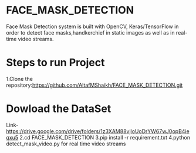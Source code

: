# FACE_MASK_DETECTION
Face Mask Detection system is built with OpenCV, Keras/TensorFlow in order to detect face masks,handkerchief in static images as well as in real-time video streams.

# Steps to run Project
1.Clone the repository:https://github.com/AltafMShaikh/FACE_MASK_DETECTION.git 
# Dowload the DataSet
Link-https://drive.google.com/drive/folders/1z3XAM88vjloUoDrYW67wJ0opB4ieqxu5
2.cd FACE_MASK_DETECTION
3.pip install -r requirement.txt
4.python detect_mask_video.py for real time video streams
